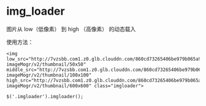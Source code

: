 # img_loader
图片从 low（低像素） 到 high （高像素） 的动态载入



使用方法：

```
<img low_src="http://7vzsbb.com1.z0.glb.clouddn.com/860cd73265406be979b065a985c9a6ec.jpg?imageMogr/v2/thumbnail/50x50" middle_src="http://7vzsbb.com1.z0.glb.clouddn.com/860cd73265406be979b065a985c9a6ec.jpg?imageMogr/v2/thumbnail/100x100" high_src="http://7vzsbb.com1.z0.glb.clouddn.com/860cd73265406be979b065a985c9a6ec.jpg?imageMogr/v2/thumbnail/600x600" class="imgloader">
```

```
$('.imgloader').imgloader();
```
